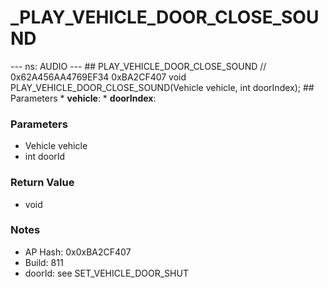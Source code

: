 # _PLAY_VEHICLE_DOOR_CLOSE_SOUND

--- ns: AUDIO --- ## PLAY_VEHICLE_DOOR_CLOSE_SOUND  // 0x62A456AA4769EF34 0xBA2CF407 void PLAY_VEHICLE_DOOR_CLOSE_SOUND(Vehicle vehicle, int doorIndex);  ## Parameters * **vehicle**: * **doorIndex**:

### Parameters
* Vehicle vehicle
* int doorId

### Return Value
* void

### Notes
* AP Hash: 0x0xBA2CF407
* Build: 811
* doorId: see SET_VEHICLE_DOOR_SHUT

